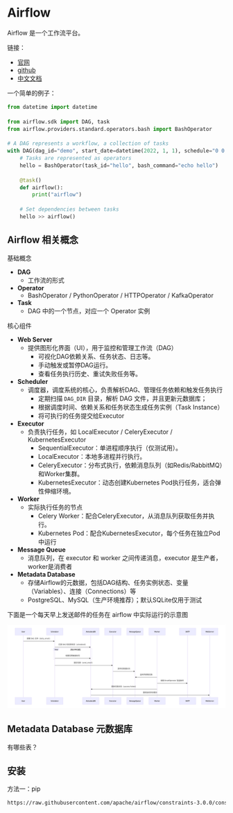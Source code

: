 # Airflow
Airflow 是一个工作流平台。

链接：
- [官网](https://airflow.apache.org/docs/apache-airflow/stable/index.html)
- [github](https://github.com/apache/airflow)
- [中文文档](https://airflow-doc-zh.readthedocs.io/zh-cn/latest/5/)


一个简单的例子：
```python
from datetime import datetime

from airflow.sdk import DAG, task
from airflow.providers.standard.operators.bash import BashOperator

# A DAG represents a workflow, a collection of tasks
with DAG(dag_id="demo", start_date=datetime(2022, 1, 1), schedule="0 0 * * *") as dag:
    # Tasks are represented as operators
    hello = BashOperator(task_id="hello", bash_command="echo hello")

    @task()
    def airflow():
        print("airflow")

    # Set dependencies between tasks
    hello >> airflow()
```

## Airflow 相关概念

基础概念
- **DAG**
    - 工作流的形式
- **Operator**
    - BashOperator / PythonOperator / HTTPOperator / KafkaOperator
- **Task​**
    - DAG 中的一个节点，对应一个 Operator 实例

核心组件
- **Web Server**
    - 提供图形化界面（UI），用于监控和管理工作流（DAG）
        - 可视化DAG依赖关系、任务状态、日志等。
        - 手动触发或暂停DAG运行。
        - 查看任务执行历史、重试失败任务等。
- **Scheduler**
    - 调度器，调度系统的核心，负责解析DAG、管理任务依赖和触发任务执行
        - 定期扫描 `DAG_DIR` 目录，解析 DAG 文件，并且更新元数据库；
        - 根据调度时间、依赖关系和任务状态生成任务实例（Task Instance）
        - 将可执行的任务提交给​​Executor​​
- **Executor**
    - 负责执行任务，如 LocalExecutor / CeleryExecutor / KubernetesExecutor
        - SequentialExecutor​​：单进程顺序执行（仅测试用）。
        - ​​LocalExecutor​​：本地多进程并行执行。
        - CeleryExecutor​​：分布式执行，依赖消息队列（如Redis/RabbitMQ）和Worker集群。
        - ​​KubernetesExecutor​​：动态创建Kubernetes Pod执行任务，适合弹性伸缩环境。
- **Worker**
    - 实际执行任务的节点
        - ​​Celery Worker​​：配合CeleryExecutor，从消息队列获取任务并执行。
        - ​​Kubernetes Pod​​：配合KubernetesExecutor，每个任务在独立Pod中运行
- **Message Queue**
    - 消息队列，在 executor 和 worker 之间传递消息，executor 是生产者，worker是消费者
- **Metadata Database**
    - 存储Airflow的元数据，包括DAG结构、任务实例状态、变量（Variables）、连接（Connections）等
    - PostgreSQL、MySQL（生产环境推荐）；默认SQLite仅用于测试


下面是一个每天早上发送邮件的任务在 airflow 中实际运行的示意图

![ariflow-send-email](../../img/airflow-send-email.png)


## Metadata Database 元数据库
有哪些表？


## 安装

方法一：pip
```bash
https://raw.githubusercontent.com/apache/airflow/constraints-3.0.0/constraints-3.9.txt
```